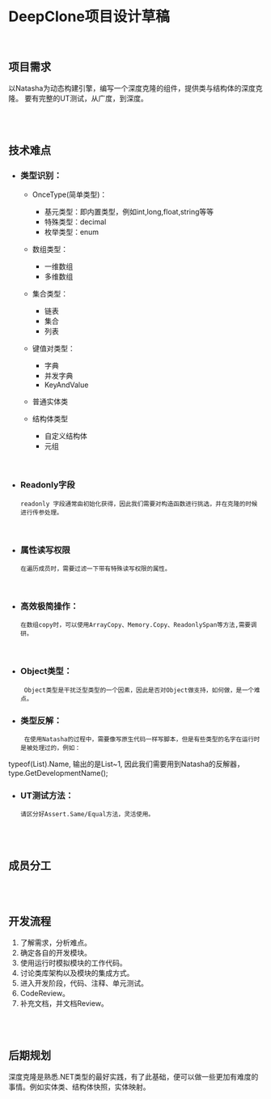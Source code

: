 # DeepClone项目设计草稿  

<br/>

## 项目需求

以Natasha为动态构建引擎，编写一个深度克隆的组件，提供类与结构体的深度克隆。
要有完整的UT测试，从广度，到深度。

<br/>
<br/>


## 技术难点

 - ### 类型识别：
 
   - OnceType(简单类型)：
    
      - 基元类型：即内置类型，例如int,long,float,string等等
      - 特殊类型：decimal
      - 枚举类型：enum  
    

   - 数组类型：
  
      - 一维数组
      - 多维数组
      
   - 集合类型：
 
      - 链表
      - 集合
      - 列表

   - 键值对类型：
 
      - 字典
      - 并发字典
      - KeyAndValue
    
   - 普通实体类  
  
   - 结构体类型
 
      - 自定义结构体
      - 元组  
      
<br/>  

 - ### Readonly字段  
 
       readonly 字段通常由初始化获得，因此我们需要对构造函数进行挑选，并在克隆的时候进行传参处理。  
 
 <br/>  
 
 - ### 属性读写权限
 
       在遍历成员时，需要过滤一下带有特殊读写权限的属性。  
 
  <br/>  
 
 - ### 高效极简操作：
 
       在数组copy时，可以使用ArrayCopy、Memory.Copy、ReadonlySpan等方法,需要调研。  
 
  <br/>  
  
 - ###  Object类型：
 
        Object类型是干扰泛型类型的一个因素，因此是否对Object做支持，如何做，是一个难点。
 
 
 - ### 类型反解：
 
        在使用Natasha的过程中，需要像写原生代码一样写脚本，但是有些类型的名字在运行时是被处理过的，例如：
 
 typeof(List<int>).Name, 输出的是List~1, 因此我们需要用到Natasha的反解器，type.GetDevelopmentName();
 
 - ### UT测试方法：
 
       请区分好Assert.Same/Equal方法，灵活使用。
 
<br/>
<br/>  

## 成员分工

<br/>
<br/>

## 开发流程

1. 了解需求，分析难点。
1. 确定各自的开发模块。
1. 使用运行时模拟模块的工作代码。
1. 讨论类库架构以及模块的集成方式。
1. 进入开发阶段，代码、注释、单元测试。
1. CodeReview。
1. 补充文档，并文档Review。

<br/>
<br/>

## 后期规划  

深度克隆是熟悉.NET类型的最好实践，有了此基础，便可以做一些更加有难度的事情。例如实体类、结构体快照，实体映射。

<br/>
<br/>
